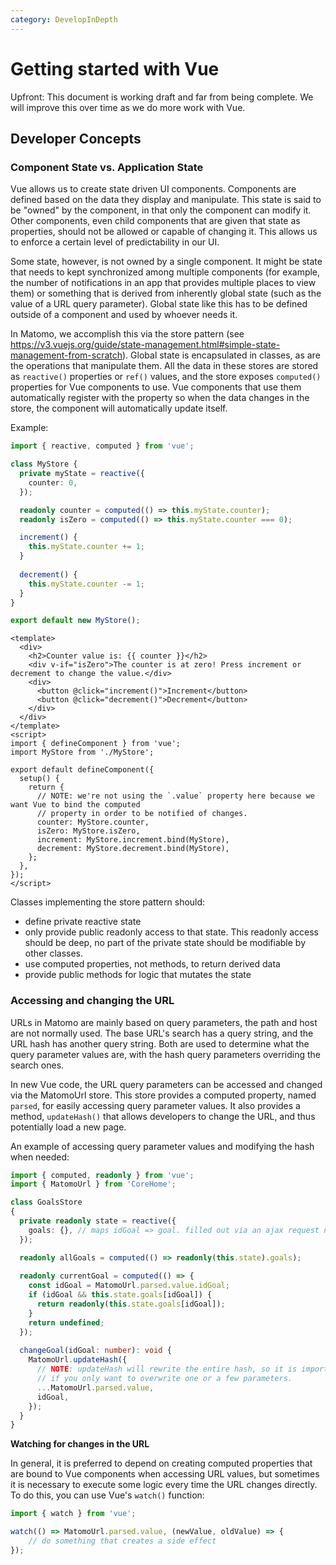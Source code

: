 ```yaml
---
category: DevelopInDepth
---
```

# Getting started with Vue

Upfront: This document is working draft and far from being complete. We will improve this over time as we do more work with Vue.

## Developer Concepts

### Component State vs. Application State

Vue allows us to create state driven UI components. Components are defined based on the data they display and manipulate.
This state is said to be "owned" by the component, in that only the component can modify it. Other components, even
child components that are given that state as properties, should not be allowed or capable of changing it. This
allows us to enforce a certain level of predictability in our UI.

Some state, however, is not owned by a single component. It might be state that needs to kept synchronized among
multiple components (for example, the number of notifications in an app that provides multiple places to view them)
or something that is derived from inherently global state (such as the value of a URL query parameter). Global
state like this has to be defined outside of a component and used by whoever needs it.

In Matomo, we accomplish this via the store pattern (see https://v3.vuejs.org/guide/state-management.html#simple-state-management-from-scratch).
Global state is encapsulated in classes, as are the operations that manipulate them. All the data in these stores
are stored as `reactive()` properties or `ref()` values, and the store exposes `computed()` properties for
Vue components to use. Vue components that use them automatically register with the property so when the data changes
in the store, the component will automatically update itself.

Example:

```typescript
import { reactive, computed } from 'vue';

class MyStore {
  private myState = reactive({
    counter: 0,
  });

  readonly counter = computed(() => this.myState.counter);
  readonly isZero = computed(() => this.myState.counter === 0);

  increment() {
    this.myState.counter += 1;
  }
  
  decrement() {
    this.myState.counter -= 1;
  }
}

export default new MyStore();
```

```vue
<template>
  <div>
    <h2>Counter value is: {{ counter }}</h2>
    <div v-if="isZero">The counter is at zero! Press increment or decrement to change the value.</div>
    <div>
      <button @click="increment()">Increment</button>
      <button @click="decrement()">Decrement</button>
    </div>
  </div>
</template>
<script>
import { defineComponent } from 'vue';
import MyStore from './MyStore';

export default defineComponent({
  setup() {
    return {
      // NOTE: we're not using the `.value` property here because we want Vue to bind the computed
      // property in order to be notified of changes.
      counter: MyStore.counter,
      isZero: MyStore.isZero,
      increment: MyStore.increment.bind(MyStore),
      decrement: MyStore.decrement.bind(MyStore),
    };
  },
});
</script>
```

Classes implementing the store pattern should:

* define private reactive state
* only provide public readonly access to that state. This readonly access should be deep, no part of the private
  state should be modifiable by other classes.
* use computed properties, not methods, to return derived data
* provide public methods for logic that mutates the state

### Accessing and changing the URL

URLs in Matomo are mainly based on query parameters, the path and host are not normally used. The base URL's
search has a query string, and the URL hash has another query string. Both are used to determine what the
query parameter values are, with the hash query parameters overriding the search ones.

In new Vue code, the URL query parameters can be accessed and changed via the MatomoUrl store. This store
provides a computed property, named `parsed`, for easily accessing query parameter values. It also provides a method,
`updateHash()` that allows developers to change the URL, and thus potentially load a new page.

An example of accessing query parameter values and modifying the hash when needed:

```typescript
import { computed, readonly } from 'vue';
import { MatomoUrl } from 'CoreHome';

class GoalsStore
{
  private readonly state = reactive({
    goals: {}, // maps idGoal => goal. filled out via an ajax request not shown in this example
  });

  readonly allGoals = computed(() => readonly(this.state).goals);
  
  readonly currentGoal = computed(() => {
    const idGoal = MatomoUrl.parsed.value.idGoal;
    if (idGoal && this.state.goals[idGoal]) {
      return readonly(this.state.goals[idGoal]);
    }
    return undefined;
  });
  
  changeGoal(idGoal: number): void {
    MatomoUrl.updateHash({
      // NOTE: updateHash will rewrite the entire hash, so it is important to include existing query parameters,
      // if you only want to overwrite one or a few parameters.
      ...MatomoUrl.parsed.value,
      idGoal,
    });
  }
}
```

**Watching for changes in the URL**

In general, it is preferred to depend on creating computed properties that are bound to Vue components when accessing
URL values, but sometimes it is necessary to execute some logic every time the URL changes directly. To do this,
you can use Vue's `watch()` function:

```typescript
import { watch } from 'vue';

watch(() => MatomoUrl.parsed.value, (newValue, oldValue) => {
    // do something that creates a side effect
});
```
